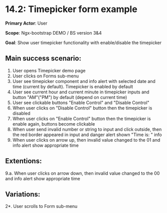 14.2: Timepicker form example
=============================
**Primary Actor**: User

**Scope**: Ngx-bootstrap DEMO / BS version 3&4

**Goal**: Show user timepicker functionality with enable/disable the timepicker

Main success scenario:
----------------------
1. User opens Timepicker demo page
2. User clicks on Forms sub-menu
3. User see timepicker component and info alert with selected date and time (current by default). Timepicker is enabled by default
4. User see current hour and current minute in timepicker inputs and button "AM"("PM") by default (depend on current time)
5. User see clickable buttons "Enable Control" and "Disable Control"
6. When user clicks on "Disable Control" button then the timepicker is disabled
7. When user clicks on "Enable Control" button then the timepicker is enable again, buttons become clickable
8. When user send invalid number or string to input and click outside, then the red border appeared in input and danger alert shown "Time is: " info
9. When user clicks on arrow up, then invalid value changed to the 01 and info alert show appropriate time


Extentions:
-----------
9.a. When user clicks on arrow down, then invalid value changed to the 00 and info alert show appropriate time

Variations:
-----------
2*. User scrolls to Form sub-menu
